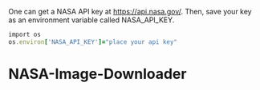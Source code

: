One can get a NASA API key at https://api.nasa.gov/. Then, save your key as an environment variable called NASA_API_KEY.

```ruby
import os
os.environ['NASA_API_KEY']="place your api key"
```

# NASA-Image-Downloader
